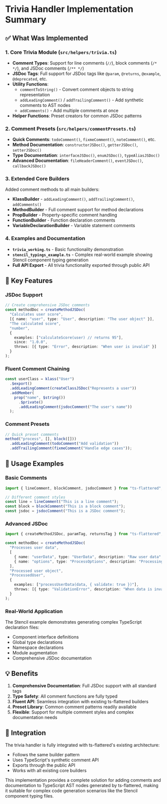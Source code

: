 # Trivia Handler Implementation Summary

## ✅ What Was Implemented

### 1. Core Trivia Module (`src/helpers/trivia.ts`)
- **Comment Types**: Support for line comments (`//`), block comments (`/* */`), and JSDoc comments (`/** */`)
- **JSDoc Tags**: Full support for JSDoc tags like `@param`, `@returns`, `@example`, `@deprecated`, etc.
- **Utility Functions**: 
  - `commentToString()` - Convert comment objects to string representation
  - `addLeadingComment()` / `addTrailingComment()` - Add synthetic comments to AST nodes
  - `addComments()` - Add multiple comments at once
- **Helper Functions**: Preset creators for common JSDoc patterns

### 2. Comment Presets (`src/helpers/commentPresets.ts`)
- **Quick Comments**: `todoComment()`, `fixmeComment()`, `noteComment()`, etc.
- **Method Documentation**: `constructorJSDoc()`, `getterJSDoc()`, `setterJSDoc()`
- **Type Documentation**: `interfaceJSDoc()`, `enumJSDoc()`, `typeAliasJSDoc()`
- **Advanced Documentation**: `fileHeaderComment()`, `eventJSDoc()`, `callbackJSDoc()`

### 3. Extended Core Builders
Added comment methods to all main builders:
- **KlassBuilder** - `addLeadingComment()`, `addTrailingComment()`, `addComments()`
- **MethodBuilder** - Full comment support for method declarations
- **PropBuilder** - Property-specific comment handling
- **FunctionBuilder** - Function declaration comments
- **VariableDeclarationBuilder** - Variable statement comments

### 4. Examples and Documentation
- **`trivia_working.ts`** - Basic functionality demonstration
- **`stencil_typings_example.ts`** - Complex real-world example showing Stencil component typing generation
- **Full API Export** - All trivia functionality exported through public API

## 🎯 Key Features

### JSDoc Support
```typescript
// Create comprehensive JSDoc comments
const methodDoc = createMethodJSDoc(
  "Calculates user score",
  [{ name: "user", type: "User", description: "The user object" }],
  "The calculated score",
  "number",
  {
    examples: ["calculateScore(user) // returns 95"],
    since: "1.0.0",
    throws: [{ type: "Error", description: "When user is invalid" }]
  }
);
```

### Fluent Comment Chaining
```typescript
const userClass = klass("User")
  .$export()
  .addLeadingComment(createClassJSDoc("Represents a user"))
  .addMember(
    prop("name", $string())
      .$private()
      .addLeadingComment(jsdocComment("The user's name"))
  );
```

### Comment Presets
```typescript
// Quick preset comments
method("process", [], block([]))
  .addLeadingComment(todoComment("Add validation"))
  .addTrailingComment(fixmeComment("Handle edge cases"));
```

## 🚀 Usage Examples

### Basic Comments
```typescript
import { lineComment, blockComment, jsdocComment } from "ts-flattered";

// Different comment styles
const line = lineComment("This is a line comment");
const block = blockComment("This is a block comment");  
const jsdoc = jsdocComment("This is a JSDoc comment");
```

### Advanced JSDoc
```typescript
import { createMethodJSDoc, paramTag, returnsTag } from "ts-flattered";

const methodDoc = createMethodJSDoc(
  "Processes user data",
  [
    { name: "userData", type: "UserData", description: "Raw user data" },
    { name: "options", type: "ProcessOptions", description: "Processing options" }
  ],
  "Processed user object",
  "ProcessedUser",
  {
    examples: ["processUserData(data, { validate: true })"],
    throws: [{ type: "ValidationError", description: "When data is invalid" }]
  }
);
```

### Real-World Application
The Stencil example demonstrates generating complex TypeScript declaration files:
- Component interface definitions
- Global type declarations  
- Namespace declarations
- Module augmentation
- Comprehensive JSDoc documentation

## 💡 Benefits

1. **Comprehensive Documentation**: Full JSDoc support with all standard tags
2. **Type Safety**: All comment functions are fully typed
3. **Fluent API**: Seamless integration with existing ts-flattered builders
4. **Preset Library**: Common comment patterns readily available
5. **Flexible**: Support for multiple comment styles and complex documentation needs

## 🔄 Integration

The trivia handler is fully integrated with ts-flattered's existing architecture:
- Follows the same builder pattern
- Uses TypeScript's synthetic comment API
- Exports through the public API
- Works with all existing core builders

This implementation provides a complete solution for adding comments and documentation to TypeScript AST nodes generated by ts-flattered, making it suitable for complex code generation scenarios like the Stencil component typing files.
